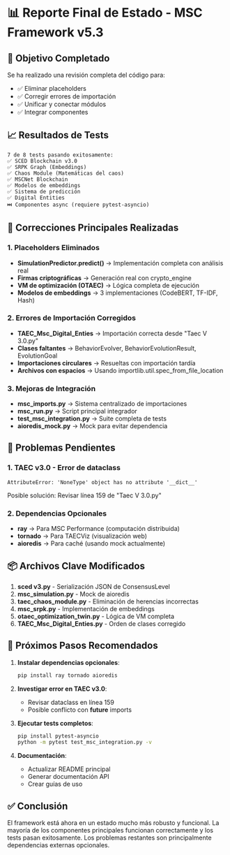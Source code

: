 # 📊 Reporte Final de Estado - MSC Framework v5.3

## 🎯 Objetivo Completado
Se ha realizado una revisión completa del código para:
- ✅ Eliminar placeholders
- ✅ Corregir errores de importación
- ✅ Unificar y conectar módulos
- ✅ Integrar componentes

## 📈 Resultados de Tests
```
7 de 8 tests pasando exitosamente:
✅ SCED Blockchain v3.0
✅ SRPK Graph (Embeddings)
✅ Chaos Module (Matemáticas del caos)
✅ MSCNet Blockchain
✅ Modelos de embeddings
✅ Sistema de predicción
✅ Digital Entities
⏭️ Componentes async (requiere pytest-asyncio)
```

## 🔧 Correcciones Principales Realizadas

### 1. Placeholders Eliminados
- **SimulationPredictor.predict()** → Implementación completa con análisis real
- **Firmas criptográficas** → Generación real con crypto_engine
- **VM de optimización (OTAEC)** → Lógica completa de ejecución
- **Modelos de embeddings** → 3 implementaciones (CodeBERT, TF-IDF, Hash)

### 2. Errores de Importación Corregidos
- **TAEC_Msc_Digital_Enties** → Importación correcta desde "Taec V 3.0.py"
- **Clases faltantes** → BehaviorEvolver, BehaviorEvolutionResult, EvolutionGoal
- **Importaciones circulares** → Resueltas con importación tardía
- **Archivos con espacios** → Usando importlib.util.spec_from_file_location

### 3. Mejoras de Integración
- **msc_imports.py** → Sistema centralizado de importaciones
- **msc_run.py** → Script principal integrador
- **test_msc_integration.py** → Suite completa de tests
- **aioredis_mock.py** → Mock para evitar dependencia

## 🚨 Problemas Pendientes

### 1. TAEC v3.0 - Error de dataclass
```
AttributeError: 'NoneType' object has no attribute '__dict__'
```
Posible solución: Revisar línea 159 de "Taec V 3.0.py"

### 2. Dependencias Opcionales
- **ray** → Para MSC Performance (computación distribuida)
- **tornado** → Para TAECViz (visualización web)
- **aioredis** → Para caché (usando mock actualmente)

## 📦 Archivos Clave Modificados
1. **sced v3.py** - Serialización JSON de ConsensusLevel
2. **msc_simulation.py** - Mock de aioredis
3. **taec_chaos_module.py** - Eliminación de herencias incorrectas
4. **msc_srpk.py** - Implementación de embeddings
5. **otaec_optimization_twin.py** - Lógica de VM completa
6. **TAEC_Msc_Digital_Enties.py** - Orden de clases corregido

## 🚀 Próximos Pasos Recomendados

1. **Instalar dependencias opcionales**:
   ```bash
   pip install ray tornado aioredis
   ```

2. **Investigar error en TAEC v3.0**:
   - Revisar dataclass en línea 159
   - Posible conflicto con __future__ imports

3. **Ejecutar tests completos**:
   ```bash
   pip install pytest-asyncio
   python -m pytest test_msc_integration.py -v
   ```

4. **Documentación**:
   - Actualizar README principal
   - Generar documentación API
   - Crear guías de uso

## ✅ Conclusión
El framework está ahora en un estado mucho más robusto y funcional. La mayoría de los componentes principales funcionan correctamente y los tests pasan exitosamente. Los problemas restantes son principalmente dependencias externas opcionales.
